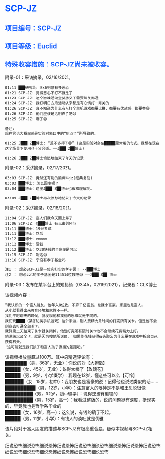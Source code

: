 # <span style="color: #0055FF;">SCP-JZ
## <span style="color: #2266FF;">项目编号：SCP-JZ

## <span style="color: #2266FF;">项目等级：Euclid

## <span style="color: #2266FF;">特殊收容措施：SCP-JZ尚未被收容。

附录-01：采访摘录，02/16/2021。
```
01:11 ███研究员: Ex6到底有多恶心 
01:21 SCP-JZ: 觉得恶心不打不就是了 
01:23 SCP-JZ: 这个游戏活动全奖励又不需要每关都通 
01:24 SCP-JZ: 我打明日方舟活动从来都是有心情打一两关的 
01:26 SCP-JZ: 真不知道为什么有人打个单机游戏都要比拼，都要有优越感，都要卷😅 
01:26 SCP-JZ: 他们应该是活明白了吧😅 
01:25 SCP-JZ: 麻了😅 

备注:
现在言论大概率就是实验对象口中的“到点了”所导致的。

01:25 J███ Z██博士: “差不多得了😅” (这是实验对象在█████里常用的句式。我想在现在这个场景下使用也十分合适。——J███ Z██博士)

01:26 J███ Z██博士愤怒地结束了今天的记录
```

附录-02：采访摘录，02/17/2021。
```
03:03 SCP-JZ: 竟然还有别的脑瘫叫jz(经典复刻)
03:03 ███博士: 怎么回事呢？
03:04 ███博士：这里J███ Z██博士也很难理解呢。

03:05 J███ Z██博士再次愤怒地结束了今天的记录
```

附录-02：采访摘录，02/18/2021。
```
11:04 SCP-JZ: 嘉人们我今天回上海了
11:06 SCP-JZ: @███博士 有无击剑环节
11:11 ███博士：19号考试
11:11 ███博士：然后
11:12 ███博士：emmmm
11:12 ███博士：没钱
11:12 ███博士：吃30块钱的全家倒是可以
11:15 SCP-JZ: 啊这😅 
11:16 SCP-JZ: 宁没有孝子基金吗

注1 ： 想必SCP-JZ是一位实打实的孝子罢！ --███博士
注2 ： 想必zzt的孝子基金是114514位数吧😅 ——J███ Z██ 博士
```
附录-03：发布在某平台上的短视频（03:45，02/19/2021），记录者：CLX博士

该视频内容：
```
“我认识的一个富人朋友，他年入8位数，不算千亿富翁，也就小富豪，家里也是富人。 
从小就看得出来教育环境和家教不一样。
我们平时聊天的时候，就发现他和我们的思维就是不同的。
我们玩████（某塔防类手机游戏）这个手游，别人费精力费时间的打完所有关卡，但是他不会刻意去打通全部关卡。
就算第二天结束了关卡就关闭掉，他没打完所有限时关卡也不会继续花费精力去打。
他满级以及全卡，就是因为按他所说的，'如果能花钱获得石头那么为什么要在游戏中折磨自己获得石头。
'这可能就是我们孩子和富人孩子直接的差距吧。”
```

该视频播放量超过100万。其中的精选评论有： \
███████（男，36岁，无业）：你说的对【大拇指】 \
█████（女，45岁，无业）：说得太棒了【玫瑰花】 \
█████（男，9岁，小学缀学）：我现在12岁，懂这些可以么【可怜】 \
██████（女，15岁，初中）：我朋友也是富豪的说！记得他也说过类似的话...... \
██████████（男，12岁，小学）：注意富人的眼神是不是和王思聪很像 \
█████████（男，32岁，初中辍学）：说得还挺有道理的 \
█████████（男，15岁，高一）：我看过整版的，说的问题挺有深度，挺现实的，毕竟我也是哲学系毕业的 \
█████（女，16岁，高一）：这么说，有钱的确了不起。 \
█████（男，11岁，小学）：有钱人的谈吐就是优雅 

该片段对于富人朋友的描述与SCP-JZ有极高重合度。疑似本视频与SCP-JZ相关。


细说恐怖细说恐怖细说恐怖细说恐怖细说恐怖细说恐怖细说恐怖细说恐怖细说恐怖细说恐怖细说恐怖细说恐怖细说恐怖细说恐怖细说恐怖